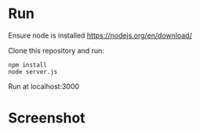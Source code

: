 # Run

Ensure node is installed https://nodejs.org/en/download/

Clone this repository and run:

```
npm install
node server.js
```

Run at localhost:3000

# Screenshot